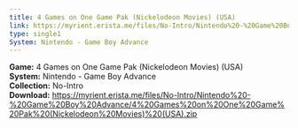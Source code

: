 ```yaml
---
title: 4 Games on One Game Pak (Nickelodeon Movies) (USA)
link: https://myrient.erista.me/files/No-Intro/Nintendo%20-%20Game%20Boy%20Advance/4%20Games%20on%20One%20Game%20Pak%20(Nickelodeon%20Movies)%20(USA).zip
type: single1
System: Nintendo - Game Boy Advance
---
```

<b>Game:</b> 4 Games on One Game Pak (Nickelodeon Movies) (USA)<br>
<b>System:</b> Nintendo - Game Boy Advance<br>
<b>Collection:</b> No-Intro<br>
<b>Download:</b> https://myrient.erista.me/files/No-Intro/Nintendo%20-%20Game%20Boy%20Advance/4%20Games%20on%20One%20Game%20Pak%20(Nickelodeon%20Movies)%20(USA).zip